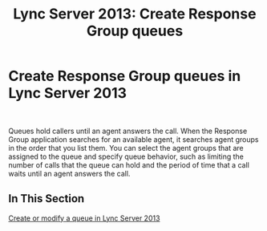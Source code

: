 ﻿---
title: 'Lync Server 2013: Create Response Group queues'
TOCTitle: Create Response Group queues
ms:assetid: 49cb86c7-2cfd-4a53-8408-d407475174ed
ms:mtpsurl: https://technet.microsoft.com/en-us/library/Gg520991(v=OCS.15)
ms:contentKeyID: 48184070
ms.date: 07/23/2014
mtps_version: v=OCS.15
---

# Create Response Group queues in Lync Server 2013

 


Queues hold callers until an agent answers the call. When the Response Group application searches for an available agent, it searches agent groups in the order that you list them. You can select the agent groups that are assigned to the queue and specify queue behavior, such as limiting the number of calls that the queue can hold and the period of time that a call waits until an agent answers the call.

## In This Section

[Create or modify a queue in Lync Server 2013](lync-server-2013-create-or-modify-a-queue.md)

